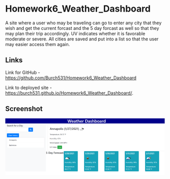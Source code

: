 # Homework6_Weather_Dashboard

A site where a user who may be traveling can go to enter any city that they wish and get the current forcast and the 5 day forcast as well so that they may plan their trip accordingly. UV indicates whether it is favorable moderate or severe.  All cities are saved and put into a list so that the user may easier access them again.

## Links 

Link for GitHub - https://github.com/Burch531/Homework6_Weather_Dashboard

Link to deployed site - https://burch531.github.io/Homework6_Weather_Dashboard/.

## Screenshot

![Weather_Dashboard](./images/Weather_Dashboard.PNG)

